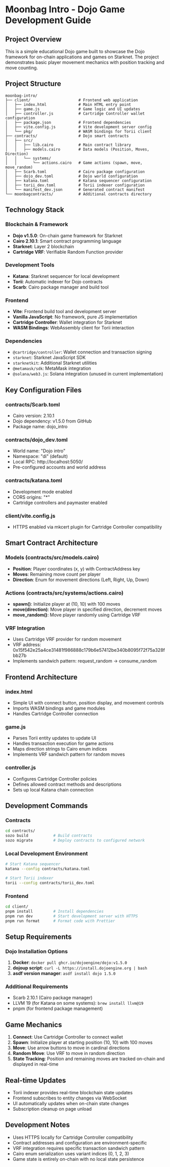 # Moonbag Intro - Dojo Game Development Guide

## Project Overview

This is a simple educational Dojo game built to showcase the Dojo framework for on-chain applications and games on Starknet. The project demonstrates basic player movement mechanics with position tracking and move counting.

## Project Structure

```
moonbag-intro/
├── client/                     # Frontend web application
│   ├── index.html              # Main HTML entry point
│   ├── game.js                 # Game logic and UI updates
│   ├── controller.js           # Cartridge Controller wallet configuration
│   ├── package.json            # Frontend dependencies
│   ├── vite.config.js          # Vite development server config
│   └── pkg/                    # WASM bindings for Torii client
├── contracts/                  # Dojo smart contracts
│   ├── src/
│   │   ├── lib.cairo           # Main contract library
│   │   ├── models.cairo        # Data models (Position, Moves, Direction)
│   │   └── systems/
│   │       └── actions.cairo   # Game actions (spawn, move, move_random)
│   ├── Scarb.toml              # Cairo package configuration
│   ├── dojo_dev.toml           # Dojo world configuration
│   ├── katana.toml             # Katana sequencer configuration
│   ├── torii_dev.toml          # Torii indexer configuration
│   └── manifest_dev.json       # Generated contract manifest
└── moonbagcontracts/           # Additional contracts directory
```

## Technology Stack

### Blockchain & Framework
- **Dojo v1.5.0**: On-chain game framework for Starknet
- **Cairo 2.10.1**: Smart contract programming language
- **Starknet**: Layer 2 blockchain
- **Cartridge VRF**: Verifiable Random Function provider

### Development Tools
- **Katana**: Starknet sequencer for local development
- **Torii**: Automatic indexer for Dojo contracts
- **Scarb**: Cairo package manager and build tool

### Frontend
- **Vite**: Frontend build tool and development server
- **Vanilla JavaScript**: No framework, pure JS implementation
- **Cartridge Controller**: Wallet integration for Starknet
- **WASM Bindings**: WebAssembly client for Torii interaction

### Dependencies
- `@cartridge/controller`: Wallet connection and transaction signing
- `starknet`: Starknet JavaScript SDK
- `starknetkit`: Additional Starknet utilities
- `@metamask/sdk`: MetaMask integration
- `@solana/web3.js`: Solana integration (unused in current implementation)

## Key Configuration Files

### contracts/Scarb.toml
- Cairo version: 2.10.1
- Dojo dependency: v1.5.0 from GitHub
- Package name: dojo_intro

### contracts/dojo_dev.toml
- World name: "Dojo intro"
- Namespace: "di" (default)
- Local RPC: http://localhost:5050/
- Pre-configured accounts and world address

### contracts/katana.toml
- Development mode enabled
- CORS origins: "*"
- Cartridge controllers and paymaster enabled

### client/vite.config.js
- HTTPS enabled via mkcert plugin for Cartridge Controller compatibility

## Smart Contract Architecture

### Models (contracts/src/models.cairo)
- **Position**: Player coordinates (x, y) with ContractAddress key
- **Moves**: Remaining move count per player
- **Direction**: Enum for movement directions (Left, Right, Up, Down)

### Actions (contracts/src/systems/actions.cairo)
- **spawn()**: Initialize player at (10, 10) with 100 moves
- **move(direction)**: Move player in specified direction, decrement moves
- **move_random()**: Move player randomly using Cartridge VRF

### VRF Integration
- Uses Cartridge VRF provider for random movement
- VRF address: 0x15f542e25a4ce31481f986888c179b6e57412be340b8095f72f75a328fbb27b
- Implements sandwich pattern: request_random → consume_random

## Frontend Architecture

### index.html
- Simple UI with connect button, position display, and movement controls
- Imports WASM bindings and game modules
- Handles Cartridge Controller connection

### game.js
- Parses Torii entity updates to update UI
- Handles transaction execution for game actions
- Maps direction strings to Cairo enum indices
- Implements VRF sandwich pattern for random moves

### controller.js
- Configures Cartridge Controller policies
- Defines allowed contract methods and descriptions
- Sets up local Katana chain connection

## Development Commands

### Contracts
```bash
cd contracts/
sozo build           # Build contracts
sozo migrate         # Deploy contracts to configured network
```

### Local Development Environment
```bash
# Start Katana sequencer
katana --config contracts/katana.toml

# Start Torii indexer
torii --config contracts/torii_dev.toml
```

### Frontend
```bash
cd client/
pnpm install         # Install dependencies
pnpm run dev         # Start development server with HTTPS
pnpm run format      # Format code with Prettier
```

## Setup Requirements

### Dojo Installation Options
1. **Docker**: `docker pull ghcr.io/dojoengine/dojo:v1.5.0`
2. **dojoup script**: `curl -L https://install.dojoengine.org | bash`
3. **asdf version manager**: `asdf install dojo 1.5.0`

### Additional Requirements
- Scarb 2.10.1 (Cairo package manager)
- LLVM 19 (for Katana on some systems): `brew install llvm@19`
- pnpm (for frontend package management)

## Game Mechanics

1. **Connect**: Use Cartridge Controller to connect wallet
2. **Spawn**: Initialize player at starting position (10, 10) with 100 moves
3. **Move**: Use arrow buttons to move in cardinal directions
4. **Random Move**: Use VRF to move in random direction
5. **State Tracking**: Position and remaining moves are tracked on-chain and displayed in real-time

## Real-time Updates

- Torii indexer provides real-time blockchain state updates
- Frontend subscribes to entity changes via WebSocket
- UI automatically updates when on-chain state changes
- Subscription cleanup on page unload

## Development Notes

- Uses HTTPS locally for Cartridge Controller compatibility
- Contract addresses and configuration are environment-specific
- VRF integration requires specific transaction sandwich pattern
- Cairo enum serialization uses variant indices (0, 1, 2, 3)
- Game state is entirely on-chain with no local state persistence